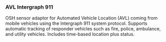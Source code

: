 ### AVL Intergraph 911 
OSH sensor adaptor for Automated Vehicle Location (AVL) coming from mobile vehicles using the Intergraph 911 system protocol. Supports automatic tracking of responder vehicles such as fire, police, ambulance, and utility vehicles. Includes time-based location plus status.
